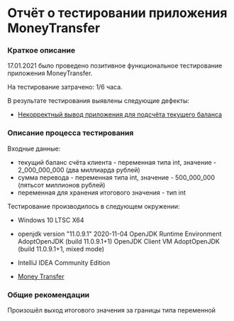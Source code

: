# Отчёт о тестировании приложения MoneyTransfer
### Краткое описание

17.01.2021 было проведено позитивное функциональное тестирование приложения MoneyTransfer.

На тестирование затрачено: 1/6 часа.

В результате тестирования выявлены следующие дефекты:

* [Некорректный вывод приложения для подсчёта текущего баланса](https://github.com/EliseevG787/JAVAQA-2.1/issues/1)


### Описание процесса тестирования

Входные данные:

* текущий баланс счёта клиента - переменная типа int, значение - 2_000_000_000 (два миллиарда рублей)
* сумма перевода - переменная типа int, значение - 500_000_000 (пятьсот миллионов рублей)
* переменная для хранения итогового значения - тип int


Тестирование производилось в следующем окружении:

* Windows 10 LTSC X64

* openjdk version "11.0.9.1" 2020-11-04
  OpenJDK Runtime Environment AdoptOpenJDK (build 11.0.9.1+1)
  OpenJDK Client VM AdoptOpenJDK (build 11.0.9.1+1, mixed mode)

* IntelliJ IDEA Community Edition

* [Money Transfer](https://github.com/EliseevG787/JAVAQA-2.1/blob/master/src/Main.java)

### Общие рекомендации
Произошёл выход итогового значения за границы типа переменной
